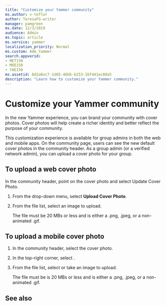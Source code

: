 ```yaml
---
title: "Customize your Yammer community"
ms.author: v-teflor
author: TeresaFG-writer
manager: pamgreen
ms.date: 12/3/2019
audience: Admin
ms.topic: article
ms.service: yammer
localization_priority: Normal
ms.custom: Adm_Yammer
search.appverid:
- MET150
- MOE150
- YAE150
ms.assetid: 6d2a6ec7-1d65-46bb-b253-1bf441ec80a5
description: "Learn how to customize your Yammer community."
---
```


# Customize your Yammer community

In the new Yammer experience, you can brand your community with cover photos. Cover photos will help create a richer identity and better reflect the purpose of your community.

This customization experience is available for group admins in both the web and mobile apps. On the community page, users can see the new default cover photos in the community header. As a group admin (or a verified network admin), you can upload a cover photo for your group.

## To upload a web cover photo

In the community header, point on the cover photo and select Update Cover Photo.

1. From the drop-down menu, select **Upload Cover Photo**.
2. From the file list, select an image to upload.

   The file must be 20 MBs or less and is either a .png, .jpeg, or a non-animated .gif.

## To upload a mobile cover photo

1. In the community header, select the cover photo.
2. In the top-right corner, select .
3. From the file list, select or take an image to upload.

   The file must be is 20 MBs or less and is either a .png, .jpeg, or a non-animated .gif.

## See also
